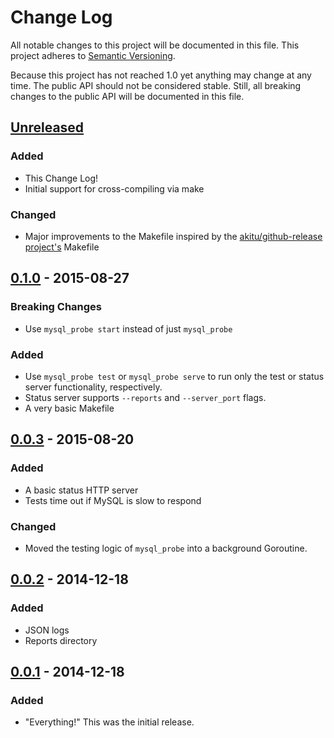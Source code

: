 # Change Log
All notable changes to this project will be documented in this file.
This project adheres to [Semantic Versioning](http://semver.org/spec/v2.0.0.html).

Because this project has not reached 1.0 yet anything may change at any time. The public API should not be considered stable. Still, all breaking changes to the public API will be documented in this file.

## [Unreleased][unreleased]
### Added
* This Change Log!
* Initial support for cross-compiling via make

### Changed
* Major improvements to the Makefile inspired by the [akitu/github-release project's](https://github.com/aktau/github-release) Makefile

## [0.1.0] - 2015-08-27
### Breaking Changes
* Use `mysql_probe start` instead of just `mysql_probe`

### Added
* Use `mysql_probe test` or `mysql_probe serve` to run only the test or status server functionality, respectively.
* Status server supports `--reports` and `--server_port` flags.
* A very basic Makefile

## [0.0.3] - 2015-08-20
### Added
* A basic status HTTP server
* Tests time out if MySQL is slow to respond

### Changed
* Moved the testing logic of `mysql_probe` into a background Goroutine.

## [0.0.2] - 2014-12-18
### Added
* JSON logs
* Reports directory

## [0.0.1] - 2014-12-18
### Added
* "Everything!" This was the initial release.


[unreleased]: https://github.com/haikulearning/mysql_probe/compare/v0.1.0...master
[0.1.0]: https://github.com/haikulearning/mysql_probe/compare/v0.0.3...v0.1.0
[0.0.3]: https://github.com/haikulearning/mysql_probe/compare/v0.0.2...v0.0.3
[0.0.2]: https://github.com/haikulearning/mysql_probe/compare/v0.0.1...v0.0.2
[0.0.1]: https://github.com/haikulearning/mysql_probe/compare/0c36901b85f8e...v0.0.1